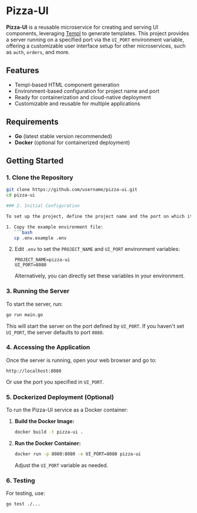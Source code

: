 # Pizza-UI

**Pizza-UI** is a reusable microservice for creating and serving UI components, leveraging [Templ](https://github.com/benbjohnson/templ) to generate templates. This project provides a server running on a specified port via the `UI_PORT` environment variable, offering a customizable user interface setup for other microservices, such as `auth`, `orders`, and more.

## Features

- Templ-based HTML component generation
- Environment-based configuration for project name and port
- Ready for containerization and cloud-native deployment
- Customizable and reusable for multiple applications

## Requirements

- **Go** (latest stable version recommended)
- **Docker** (optional for containerized deployment)

## Getting Started

### 1. Clone the Repository

```bash
git clone https://github.com/username/pizza-ui.git
cd pizza-ui

### 2. Initial Configuration

To set up the project, define the project name and the port on which it will run. You can configure this through a `.env` file.

1. Copy the example environment file:
   ```bash
   cp .env.example .env
   ```

2. Edit `.env` to set the `PROJECT_NAME` and `UI_PORT` environment variables:

   ```plaintext
   PROJECT_NAME=pizza-ui
   UI_PORT=8080
   ```

   Alternatively, you can directly set these variables in your environment.

### 3. Running the Server

To start the server, run:

```bash
go run main.go
```

This will start the server on the port defined by `UI_PORT`. If you haven't set `UI_PORT`, the server defaults to port `8080`.

### 4. Accessing the Application

Once the server is running, open your web browser and go to:

```
http://localhost:8080
```

Or use the port you specified in `UI_PORT`.

### 5. Dockerized Deployment (Optional)

To run the Pizza-UI service as a Docker container:

1. **Build the Docker Image:**
   ```bash
   docker build -t pizza-ui .
   ```

2. **Run the Docker Container:**
   ```bash
   docker run -p 8080:8080 -e UI_PORT=8080 pizza-ui
   ```

   Adjust the `UI_PORT` variable as needed.

### 6. Testing

For testing, use:

```bash
go test ./...
```
